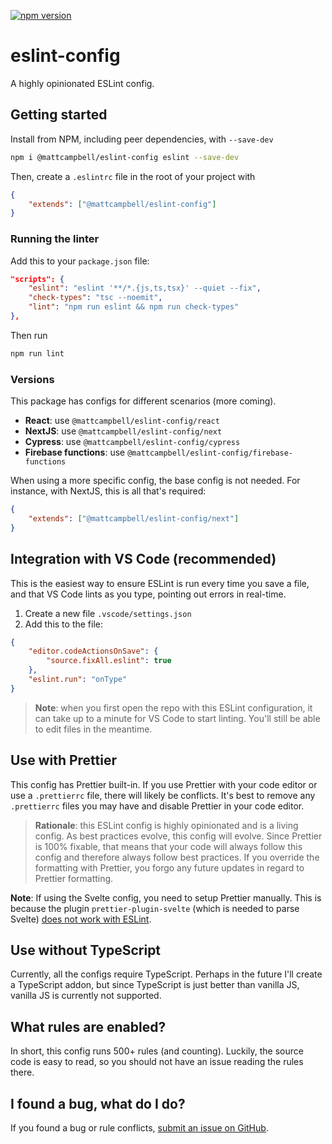 [![npm version](https://badge.fury.io/js/@mattcampbell%2Feslint-config.svg)](https://badge.fury.io/js/@mattcampbell%2Feslint-config)

# eslint-config

A highly opinionated ESLint config.

## Getting started

Install from NPM, including peer dependencies, with `--save-dev`

```bash
npm i @mattcampbell/eslint-config eslint --save-dev
```

Then, create a `.eslintrc` file in the root of your project with

```json
{
	"extends": ["@mattcampbell/eslint-config"]
}
```

### Running the linter

Add this to your `package.json` file:

```json
"scripts": {
    "eslint": "eslint '**/*.{js,ts,tsx}' --quiet --fix",
    "check-types": "tsc --noemit",
    "lint": "npm run eslint && npm run check-types"
},
```

Then run

```bash
npm run lint
```

### Versions

This package has configs for different scenarios (more coming).

-   **React**: use `@mattcampbell/eslint-config/react`
-   **NextJS**: use `@mattcampbell/eslint-config/next`
-   **Cypress**: use `@mattcampbell/eslint-config/cypress`
-   **Firebase functions**: use `@mattcampbell/eslint-config/firebase-functions`

When using a more specific config, the base config is not needed. For instance, with NextJS, this is all that's required:

```json
{
	"extends": ["@mattcampbell/eslint-config/next"]
}
```

## Integration with VS Code (recommended)

This is the easiest way to ensure ESLint is run every time you save a file, and that VS Code lints as you type, pointing out errors in real-time.

1. Create a new file `.vscode/settings.json`
2. Add this to the file:

```json
{
	"editor.codeActionsOnSave": {
		"source.fixAll.eslint": true
	},
	"eslint.run": "onType"
}
```

> **Note**: when you first open the repo with this ESLint configuration, it can take up to a minute for VS Code to start linting. You'll still be able to edit files in the meantime.

## Use with Prettier

This config has Prettier built-in. If you use Prettier with your code editor or use a `.prettierrc` file, there will likely be conflicts. It's best to remove any `.prettierrc` files you may have and disable Prettier in your code editor.

> **Rationale**: this ESLint config is highly opinionated and is a living config. As best practices evolve, this config will evolve. Since Prettier is 100% fixable, that means that your code will always follow this config and therefore always follow best practices. If you override the formatting with Prettier, you forgo any future updates in regard to Prettier formatting.

**Note**: If using the Svelte config, you need to setup Prettier manually. This is because the plugin `prettier-plugin-svelte` (which is needed to parse Svelte) [does not work with ESLint](https://github.com/sveltejs/prettier-plugin-svelte/issues/57).

## Use without TypeScript

Currently, all the configs require TypeScript. Perhaps in the future I'll create a TypeScript addon, but since TypeScript is just better than vanilla JS, vanilla JS is currently not supported.

## What rules are enabled?

In short, this config runs 500+ rules (and counting). Luckily, the source code is easy to read, so you should not have an issue reading the rules there.

## I found a bug, what do I do?

If you found a bug or rule conflicts, [submit an issue on GitHub](https://github.com/Nick-Mazuk/eslint-config/issues).
